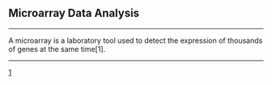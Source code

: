 ## Microarray Data Analysis
---
A microarray is a laboratory tool used to detect the expression of thousands of genes at the same time[1].


---
[1](https://en.wikipedia.org/wiki/DNA_microarray#Microarrays_and_bioinformatics)
